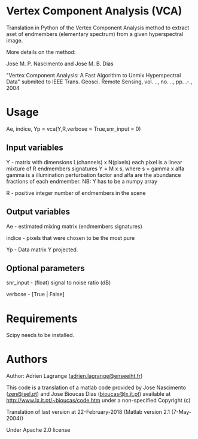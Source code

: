 # Vertex Component Analysis (VCA)

Translation in Python of the Vertex Component Analysis method to extract aset of endmembers (elementary spectrum) from a given hyperspectral image.

More details on the method:

Jose M. P. Nascimento and Jose M. B. Dias 

"Vertex Component Analysis: A Fast Algorithm to Unmix Hyperspectral Data"
submited to IEEE Trans. Geosci. Remote Sensing, vol. .., no. .., pp. .-., 2004

# Usage
Ae, indice, Yp = vca(Y,R,verbose = True,snr_input = 0)

## Input variables
 Y - matrix with dimensions L(channels) x N(pixels)
     each pixel is a linear mixture of R endmembers
     signatures Y = M x s, where s = gamma x alfa
     gamma is a illumination perturbation factor and
     alfa are the abundance fractions of each endmember. NB: Y has to be a numpy array
     
 R - positive integer number of endmembers in the scene

## Output variables
Ae     - estimated mixing matrix (endmembers signatures)

indice - pixels that were chosen to be the most pure

Yp     - Data matrix Y projected.   

## Optional parameters
snr_input - (float) signal to noise ratio (dB)

verbose   - [True | False]

# Requirements

Scipy needs to be installed.

# Authors
Author: Adrien Lagrange (adrien.lagrange@enseeiht.fr)

This code is a translation of a matlab code provided by Jose Nascimento (zen@isel.pt) and Jose Bioucas Dias (bioucas@lx.it.pt) available at http://www.lx.it.pt/~bioucas/code.htm under a non-specified Copyright (c)

Translation of last version at 22-February-2018 (Matlab version 2.1 (7-May-2004))

Under Apache 2.0 license
